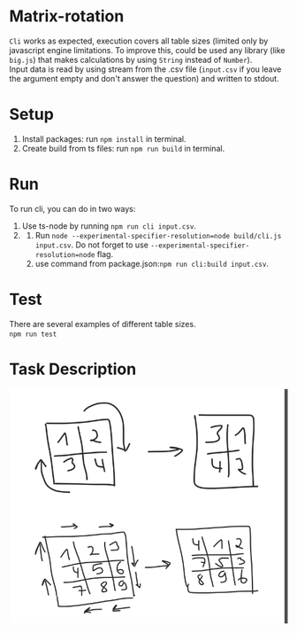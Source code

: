 # Matrix-rotation

 `Cli` works as expected, execution covers all table sizes (limited only by javascript engine limitations. To improve this, could be used any library (like `big.js`) that makes calculations by using `String` instead of `Number`).<br />
 Input data is read by using stream from the .csv file (`input.csv` if you leave the argument empty and don't answer the question) and written to stdout.

# Setup

1) Install packages: run `npm install` in terminal.
2) Create build from ts files: run `npm run build` in terminal.

# Run
To run cli, you can do in two ways:
1) Use ts-node by running `npm run cli input.csv`.
2) 1) Run `node --experimental-specifier-resolution=node build/cli.js input.csv`. Do not forget to use `--experimental-specifier-resolution=node` flag.
   2) use command from package.json:`npm run cli:build input.csv`.

# Test
There are several examples of different table sizes. </br>
`npm run test`

# Task Description
![description](./visual-description.png)
